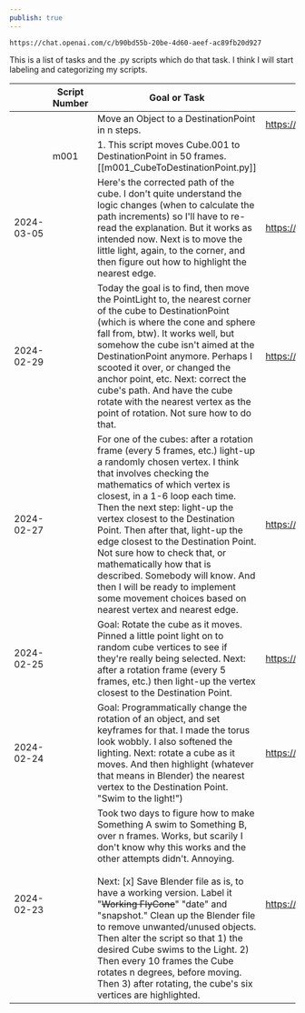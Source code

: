 ```yaml
---
publish: true
---
```


```noprint
https://chat.openai.com/c/b90bd55b-20be-4d60-aeef-ac89fb20d927
```

This is a list of tasks and the .py scripts which do that task. I think I will start labeling and categorizing my scripts.



|            | Script Number | Goal or Task                                                                                                                                                                                                                                                                                                                                                                                                                                                                                                                                                                     | Scripts                      |
| ---------- | ------------- | -------------------------------------------------------------------------------------------------------------------------------------------------------------------------------------------------------------------------------------------------------------------------------------------------------------------------------------------------------------------------------------------------------------------------------------------------------------------------------------------------------------------------------------------------------------------------------- | ---------------------------- |
|            |               | Move an Object to a DestinationPoint in n steps.                                                                                                                                                                                                                                                                                                                                                                                                                                                                                                                                 | https://youtu.be/Ubmo_nbT_e4 |
|            | m001          | 1. This script moves Cube.001 to DestinationPoint in 50 frames. [[m001_CubeToDestinationPoint.py]]                                                                                                                                                                                                                                                                                                                                                                                                                                                                               |                              |
| 2024-03-05 |               | Here's the corrected path of the cube. I don't quite understand the logic changes (when to calculate the path increments) so I'll have to re-read the explanation. But it works as intended now. Next is to move the little light, again, to the corner, and then figure out how to highlight the nearest edge.                                                                                                                                                                                                                                                                  | https://youtu.be/-hzv5WEtkWg |
| 2024-02-29 |               | Today the goal is to find, then move the PointLight to, the nearest corner of the cube to DestinationPoint (which is where the cone and sphere fall from, btw). It works well, but somehow the cube isn't aimed at the DestinationPoint anymore. Perhaps I scooted it over, or changed the anchor point, etc. Next: correct the cube's path. And have the cube rotate with the nearest vertex as the point of rotation. Not sure how to do that.                                                                                                                                 | https://youtu.be/wMphkstEoq0 |
| 2024-02-27 |               | For one of the cubes: after a rotation frame (every 5 frames, etc.) light-up a randomly chosen vertex. I think that involves checking the mathematics of which vertex is closest, in a 1-6 loop each time. Then the next step: light-up the vertex closest to the Destination Point. Then after that, light-up the edge closest to the Destination Point. Not sure how to check that, or mathematically how that is described. Somebody will know. And then I will be ready to implement some movement choices based on nearest vertex and nearest edge.                         | https://youtu.be/B3_ld9pty-E |
| 2024-02-25 |               | Goal: Rotate the cube as it moves. Pinned a little point light on to random cube vertices to see if they're really being selected. Next: after a rotation frame (every 5 frames, etc.) then light-up the vertex closest to the Destination Point.                                                                                                                                                                                                                                                                                                                                | https://youtu.be/3qva8zwkFmQ |
| 2024-02-24 |               | Goal: Programmatically change the rotation of an object, and set keyframes for that. I made the torus look wobbly. I also softened the lighting. Next: rotate a cube as it moves. And then highlight (whatever that means in Blender) the nearest vertex to the Destination Point. "Swim to the light!")                                                                                                                                                                                                                                                                         | https://youtu.be/rT4NJn_7yU0 |
| 2024-02-23 |               | Took two days to figure how to make Something A swim to Something B, over n frames. Works, but scarily I don't know why this works and the other attempts didn't. Annoying. <br><br>Next:  [x] Save Blender file as is, to have a working version. Label it "~~Working FlyCone~~"  "date" and "snapshot." Clean up the Blender file to remove unwanted/unused objects. Then alter the script so that 1) the desired Cube swims to the Light. 2) Then every 10 frames the Cube rotates n degrees, before moving. Then 3) after rotating, the cube's six vertices are highlighted. | https://youtu.be/ye2yZFS0ug0 |

